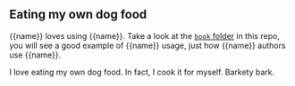 Eating my own dog food
----------------------

{{name}} loves using {{name}}. Take a look at the [`book` folder]({{repo_url}}/book) in this repo,
you will see a good example of {{name}} usage, just how {{name}} authors
use {{name}}.

I love eating my own dog food. In fact, I cook it for myself. Barkety bark.
